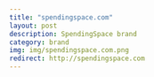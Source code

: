```yaml
---
title: "spendingspace.com"
layout: post
description: SpendingSpace brand
category: brand
img: img/spendingspace.com.png
redirect: http://spendingspace.com
---
```


